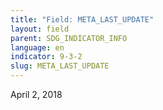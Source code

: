 ```yaml
---
title: "Field: META_LAST_UPDATE"
layout: field
parent: SDG_INDICATOR_INFO
language: en
indicator: 9-3-2
slug: META_LAST_UPDATE
---
```

April 2, 2018
